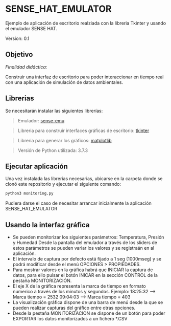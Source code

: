 # SENSE_HAT_EMULATOR

Ejemplo de aplicación de escritorio realziada con la libreria Tkinter y usando el emulador SENSE HAT.  

Version: 0.1

## Objetivo

*Finalidad didáctica:*  

Construir una interfaz de escritorio para poder interaccionar en tiempo real con una aplicación de simulación de datos ambientales.  


## Librerias

Se necesitarán instalar las siguientes librerías:

> Emulador: [sense-emu](https://sense-emu.readthedocs.io/en/v1.0/install.html)  

> Libreria para construir interfaces gráficas de escritorio: [tkinter](https://tkdocs.com/tutorial/install.html)  

> Libreria para generar los gráficos: [matplotlib](https://matplotlib.org/3.1.1/faq/installing_faq.html)  

> Versión de Python utilizada: 3.7.3

## Ejecutar aplicación

Una vez instalada las librerias necesarias, ubicarse en la carpeta donde se clonó este repositorio y ejecutar el siguiente comando:

```python
python3 monitoring.py  
```

Pudiera darse el caso de necesitar arrancar inicialmente la aplicación SENSE_HAT_EMULATOR

## Usando la interfaz gráfica

- Se pueden monitorizar los siguientes parámetros: Temperatura, Presión y Humedad
  Desde la pantalla del emulador a través de los sliders de estos parámetros se pueden variar los valores y se registraán en al aplicación.  
- El intervalo de captura por defecto está fijado a 1 seg (1000mseg) y se podrá modificar desde el menú OPCIONES > PROPIEDADES.
- Para mostrar valores en la gráfica habrá que INICIAR la captura de datos, para ello pulsar el botón INICAR en la sección CONTROL
  de la pestaña MONITORIZACIÓN.
- El eje X de la gráfica representa la marca de tiempo en formato numerico a través de los minutos y segundos. 
  Ejemplo: 18:25:32 --> Marca tiempo = 2532
           09:04:03 --> Marca tiempo =  403
- La visualización gráfica dispone de una barra de menú desde la que se pueden realizar capturas del gráfico entre otras opciones.
- Desde la pestaña MONITORIZACION se dispone de un botón para poder EXPORTAR los datos monitorizados a un fichero *.CSV



